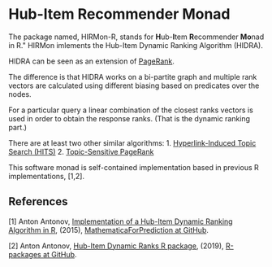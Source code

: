 # Hub-Item Recommender Monad

The package named, HIRMon-R, stands for **H**ub-**I**tem **R**ecommender **Mo**nad in R."
HIRMon imlements the Hub-Item Dynamic Ranking Algorithm (HIDRA).

HIDRA can be seen as an extension of [PageRank](http://en.wikipedia.org/wiki/PageRank).

The difference is that HIDRA works on a bi-partite graph and multiple rank vectors are
calculated using different biasing based on predicates over the nodes.

For a particular query a linear combination of the closest ranks vectors is used in
order to obtain the response ranks. (That is the dynamic ranking part.)

There are at least two other similar algorithms:
    1. [Hyperlink-Induced Topic Search (HITS)](http://en.wikipedia.org/wiki/HITS_algorithm)
    2. [Topic-Sensitive PageRank](http://en.wikipedia.org/wiki/Topic-Sensitive_PageRank)

This software monad is self-contained implementation based in previous R implementations, \[1,2\].

## References

[1] Anton Antonov,
[Implementation of a Hub-Item Dynamic Ranking Algorithm in R](https://github.com/antononcube/MathematicaForPrediction/blob/master/R/HubItemDynamicRanks.R),
(2015),
[MathematicaForPrediction at GitHub](https://github.com/antononcube/MathematicaForPrediction).

[2] Anton Antonov, 
[Hub-Item Dynamic Ranks R package](https://github.com/antononcube/R-packages/tree/master/HubItemDynamicRanks),
(2019),
[R-packages at GitHub](https://github.com/antononcube/R-packages).
